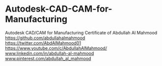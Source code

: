 # Autodesk-CAD-CAM-for-Manufacturing
Autodesk CAD/CAM for Manufacturing Certificate of Abdullah Al Mahmood </br>
https://github.com/abdullahalmahmood </br>
https://twitter.com/AbdAlMahmood01 </br>
https://www.youtube.com/c/AbdullahAlMahmood/ </br>
www.linkedin.com/in/abdullah-al-mahmood </br>
www.pinterest.com/abdullah_al_mahmood 
